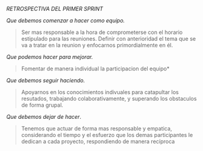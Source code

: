 *RETROSPECTIVA DEL PRIMER SPRINT*
>
*Que debemos comenzar a hacer como equipo.*
>Ser mas responsable a la hora de comprometerse con el horario estipulado para las reuniones.
>Definir con anterioridad el tema que se va a tratar en la reunion y enfocarnos primordialmente en él.
>
*Que podemos hacer para mejorar.*
>Fomentar de manera individual la participacion del equipo*
>
*Que debemos seguir haciendo.*
>Apoyarnos en los conocimientos indivuales para catapultar los resutados, trabajando colaborativamente, y superando los obstaculos de forma grupal.
>
*Que debemos dejar de hacer*.
>Tenemos que actuar de forma mas responsable y empatica, considerando el tiempo y el esfuerzo que los demas participantes le dedican a cada proyecto, respondiendo de manera recíproca
